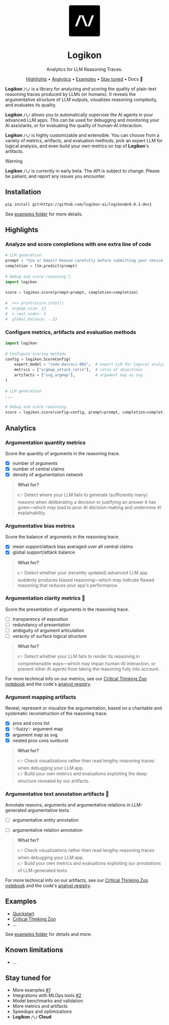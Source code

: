
<div align="center">

<img src="./docs/logo_logikon_notext_withborder.png" alt="Logikon Logo" width=100></img>

# Logikon

Analytics for LLM Reasoning Traces.

[Highlights](#highlights) •
[Analytics](#analytics) •
[Examples](#examples) •
[Stay tuned](#stay-tuned-for) •
Docs 🚧

</div>


**Logikon `/\/`** is a library for analyzing and scoring the quality of plain-text reasoning traces produced by LLMs (or humans). It reveals the argumentative structure of LLM outputs, visualizes reasoning complexity, and evaluates its quality.

**Logikon `/\/`** allows you to automatically supervise the AI agents in your advanced LLM apps. This can be used for debugging and monitoring your AI assistants, or for evaluating the quality of human–AI interaction.

**Logikon `/\/`** is highly customizable and extensible. You can choose from a variety of metrics, artifacts, and evaluation methods, pick an expert LLM for logical analysis, and even build your own metrics on top of **Logikon**'s artifacts.


> [!WARNING]
> **Logikon `/\/`** is currently in early beta. The API is subject to change. Please be patient, and report any issues you encounter.

## Installation

```sh
pip install git+https://github.com/logikon-ai/logikon@v0.0.1-dev1
```

See [examples folder](./examples) for more details.

## Highlights

### Analyze and score completions with one extra line of code

```python
# LLM generation
prompt = "Vim or Emacs? Reason carefully before submitting your choice."
completion = llm.predict(prompt)

# Debug and score reasoning 🚀
import logikon

score = logikon.score(prompt=prompt, completion=completion)

#  >>> print(score.info())
#  argmap_size: 13
#  n_root_nodes: 3
#  global_balance: -.23
```


### Configure metrics, artifacts and evaluation methods

```python
import logikon

# Configure scoring methods
config = logikon.ScoreConfig(
    expert_model = "code-davinci-002",  # expert LLM for logical analysis
    metrics = ["argmap_attack_ratio"],  # ratio of objections
    artifacts = ["svg_argmap"],         # argument map as svg
)

# LLM generation
...

# Debug and score reasoning
score = logikon.score(config=config, prompt=prompt, completion=completion)
```

## Analytics


### Argumentation quantity metrics

Score the quantity of arguments in the reasoning trace.

* [x] number of arguments
* [x] number of central claims
* [x] density of argumentation network

> **What for?**
>
> 👉 Detect where your LLM fails to generate (sufficiently many) reasons when deliberating a decision or justifying an answer it has given—which may lead to poor AI decision-making and undermine AI explainability.


### Argumentative bias metrics

Score the balance of arguments in the reasoning trace.

* [x] mean support/attack bias averaged over all central claims
* [x] global support/attack balance

> **What for?**
>
> 👉 Detect whether your (recently updated) advanced LLM app suddenly produces biased reasoning—which may indicate flawed reasoning that reduces your app's performance.

### Argumentation clarity metrics 🚧

Score the presentation of arguments in the reasoning trace.

* [ ] transparency of exposition 
* [ ] redundancy of presentation
* [ ] ambiguity of argument articulation
* [ ] veracity of surface logical structure 

> **What for?**
>
> 👉 Detect whether your LLM fails to render its reasoning in comprehensible ways—which may impair human-AI interaction, or prevent other AI agents from taking the reasoning fully into account.


For more technical info on our metrics, see our [Critical Thinking Zoo notebook](./examples/metrics_artifacts_zoo.ipynb) and the code's [analyst registry](https://github.com/logikon-ai/logikon/blob/eaa41db5763ce8aca24818fd3130078b20d8ed90/src/logikon/analysts/registry.py#L30).


### Argument mapping artifacts

Reveal, represent or visualize the argumentation, based on a charitable and systematic reconstruction of the reasoning trace.

- [x] pros and cons list
- [x] ✨fuzzy✨ argument map
- [x] argument map as svg
- [x] nested pros cons sunburst 

> **What for?**
>
> 👉 Check visualizations rather then read lengthy reasoning traces when debugging your LLM app. <br/>
> 👉 Build your own metrics and evaluations exploiting the deep structure revealed by our artifacts.



### Argumentative text annotation artifacts 🚧

Annotate reasons, arguments and argumentative relations in LLM-generated argumentative texts.

- [ ] argumentative entity annotation
- [ ] argumentative relation annotation


> **What for?**
>
> 👉 Check visualizations rather then read lengthy reasoning traces when debugging your LLM app. <br/>
> 👉 Build your own metrics and evaluations exploiting our annotations of LLM-generated texts.



For more technical info on our artifacts, see our [Critical Thinking Zoo notebook](./examples/metrics_artifacts_zoo.ipynb) and the code's [analyst registry](https://github.com/logikon-ai/logikon/blob/eaa41db5763ce8aca24818fd3130078b20d8ed90/src/logikon/analysts/registry.py#L30).


## Examples

* [Quickstart](./examples/quickstart.ipynb)
* [Critical Thinking Zoo](./examples/metrics_artifacts_zoo.ipynb)
* ...

See [examples folder](./examples) for details and more.


## Known limitations

* ...


## Stay tuned for

* More examples [#1](https://github.com/logikon-ai/logikon/issues/1)
* Integrations with MLOps tools [#2](https://github.com/logikon-ai/logikon/issues/2)
* Model benchmarks and validation
* More metrics and artifacts
* Speedups and optimizations
* **Logikon `/\/` Cloud**







